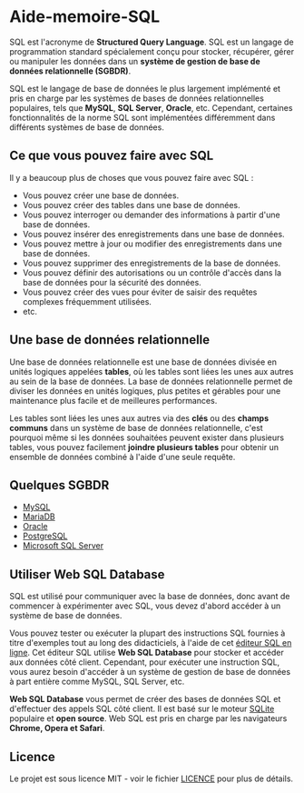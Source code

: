 # Aide-memoire-SQL
SQL est l'acronyme de __Structured Query Language__. SQL est un langage de programmation standard spécialement conçu pour stocker, récupérer, gérer ou manipuler les données dans un __système de gestion de base de données relationnelle (SGBDR)__. 

SQL est le langage de base de données le plus largement implémenté et pris en charge par les systèmes de bases de données relationnelles populaires, tels que __MySQL__, __SQL Server__, __Oracle__, etc. Cependant, certaines fonctionnalités de la norme SQL sont implémentées différemment dans différents systèmes de base de données.

## Ce que vous pouvez faire avec SQL
Il y a beaucoup plus de choses que vous pouvez faire avec SQL :
- Vous pouvez créer une base de données.
- Vous pouvez créer des tables dans une base de données.
- Vous pouvez interroger ou demander des informations à partir d'une base de données.
- Vous pouvez insérer des enregistrements dans une base de données.
- Vous pouvez mettre à jour ou modifier des enregistrements dans une base de données.
- Vous pouvez supprimer des enregistrements de la base de données.
- Vous pouvez définir des autorisations ou un contrôle d'accès dans la base de données pour la sécurité des données.
- Vous pouvez créer des vues pour éviter de saisir des requêtes complexes fréquemment utilisées.
- etc.

## Une base de données relationnelle
Une base de données relationnelle est une base de données divisée en unités logiques appelées __tables__, où les tables sont liées les unes aux autres au sein de la base de données. La base de données relationnelle permet de diviser les données en unités logiques, plus petites et gérables pour une maintenance plus facile et de meilleures performances.

Les tables sont liées les unes aux autres via des __clés__ ou des __champs communs__ dans un système de base de données relationnelle, c'est pourquoi même si les données souhaitées peuvent exister dans plusieurs tables, vous pouvez facilement __joindre plusieurs tables__ pour obtenir un ensemble de données combiné à l'aide d'une seule requête.

## Quelques SGBDR
- [MySQL](https://www.mysql.com)
- [MariaDB](https://mariadb.org)
- [Oracle](https://www.oracle.com/database/technologies)
- [PostgreSQL](https://www.postgresql.org)
- [Microsoft SQL Server](https://www.microsoft.com/fr-fr/sql-server/sql-server-downloads)

## Utiliser Web SQL Database
SQL est utilisé pour communiquer avec la base de données, donc avant de commencer à expérimenter avec SQL, vous devez d'abord accéder à un système de base de données.

Vous pouvez tester ou exécuter la plupart des instructions SQL fournies à titre d'exemples tout au long des didacticiels, à l'aide de cet [éditeur SQL en ligne](https://www.tutorialrepublic.com/codelab.php?topic=sql&file=select-all). Cet éditeur SQL utilise __Web SQL Database__ pour stocker et accéder aux données côté client. Cependant, pour exécuter une instruction SQL, vous aurez besoin d'accéder à un système de gestion de base de données à part entière comme MySQL, SQL Server, etc.

__Web SQL Database__ vous permet de créer des bases de données SQL et d'effectuer des appels SQL côté client. Il est basé sur le moteur [SQLite](https://sqlite.org/index.html) populaire et __open source__. Web SQL est pris en charge par les navigateurs __Chrome, Opera et Safari__.


## Licence
Le projet est sous licence MIT - voir le fichier [LICENCE](https://github.com/ctkhoule/Aide-memoire-SQL/blob/main/LICENSE) pour plus de détails.
